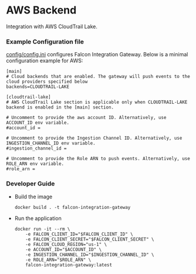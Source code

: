 # AWS Backend

Integration with AWS CloudTrail Lake.

### Example Configuration file

[config/config.ini](https://github.com/CrowdStrike/falcon-integration-gateway/blob/main/config/config.ini) configures Falcon Integration Gateway. Below is a minimal configuration example for AWS:
```
[main]
# Cloud backends that are enabled. The gateway will push events to the cloud providers specified below
backends=CLOUDTRAIL-LAKE

[cloudtrail-lake]
# AWS CloudTrail Lake section is applicable only when CLOUDTRAIL-LAKE backend is enabled in the [main] section.

# Uncomment to provide the aws account ID. Alternatively, use ACCOUNT_ID env variable.
#account_id =

# Uncomment to provide the Ingestion Channel ID. Alternatively, use INGESTION_CHANNEL_ID env variable.
#ingestion_channel_id =

# Uncomment to provide the Role ARN to push events. Alternatively, use ROLE_ARN env variable.
#role_arn =
```

### Developer Guide

 - Build the image
   ```
   docker build . -t falcon-integration-gateway
   ```
 - Run the application
   ```
   docker run -it --rm \
       -e FALCON_CLIENT_ID="$FALCON_CLIENT_ID" \
       -e FALCON_CLIENT_SECRET="$FALCON_CLIENT_SECRET" \
       -e FALCON_CLOUD_REGION="us-1" \
       -e ACCOUNT_ID="$ACCOUNT_ID" \
       -e INGESTION_CHANNEL_ID="$INGESTION_CHANNEL_ID" \
       -e ROLE_ARN="$ROLE_ARN" \
       falcon-integration-gateway:latest
   ```
